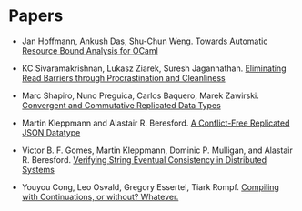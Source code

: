 # Papers #

* Jan Hoffmann, Ankush Das, Shu-Chun Weng.
  [Towards Automatic Resource Bound Analysis for OCaml](http://www.cs.cmu.edu/~janh/papers/HoffmannW15.pdf)

* KC Sivaramakrishnan, Lukasz Ziarek, Suresh Jagannathan.
  [Eliminating Read Barriers through Procrastination and Cleanliness](http://kcsrk.info/papers/mmgc_ismm12.pdf)

* Marc Shapiro, Nuno Preguica, Carlos Baquero, Marek Zawirski.
  [Convergent and Commutative Replicated Data Types](https://hal.inria.fr/hal-00932833)

* Martin Kleppmann and Alastair R. Beresford.
  [A Conflict-Free Replicated JSON Datatype](https://martin.kleppmann.com/2017/04/24/json-crdt.html)

* Victor B. F. Gomes, Martin Kleppmann, Dominic P. Mulligan, and Alastair R. Beresford.
  [Verifying String Eventual Consistency in Distributed Systems](https://martin.kleppmann.com/2017/10/25/verifying-crdt-isabelle.html)

* Youyou Cong, Leo Osvald, Gregory Essertel, Tiark Rompf.
  [Compiling with Continuations, or without? Whatever.](https://www.cs.purdue.edu/homes/rompf/papers/cong-icfp19.pdf)
